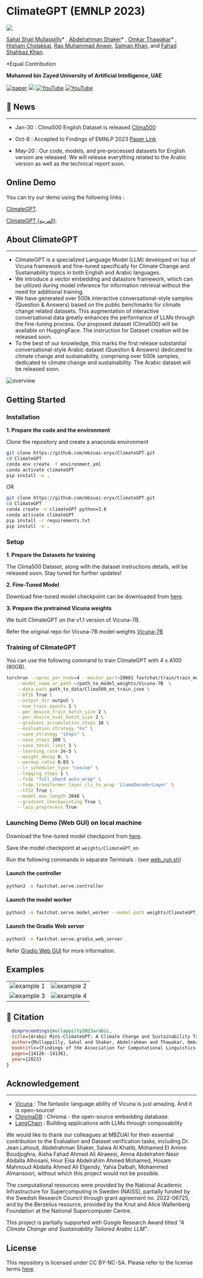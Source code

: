 # ClimateGPT (EMNLP 2023)
![](https://i.imgur.com/waxVImv.png)

[Sahal Shaji Mullappilly](https://scholar.google.com/citations?user=LJWxVpUAAAAJ&hl=en)* , [Abdelrahman Shaker](https://amshaker.github.io/)* , [Omkar Thawakar](https://omkarthawakar.github.io/)* , [Hisham Cholakkal](https://scholar.google.com/citations?hl=en&user=bZ3YBRcAAAAJ), [Rao Muhammad Anwer](https://scholar.google.com/citations?hl=en&authuser=1&user=_KlvMVoAAAAJ), [Salman Khan](https://salman-h-khan.github.io/), and [Fahad Shahbaz Khan](https://scholar.google.es/citations?user=zvaeYnUAAAAJ&hl=en). 

*Equal Contribution

**Mohamed bin Zayed University of Artificial Intelligence, UAE**


[![paper](https://img.shields.io/badge/Paper-EMNLP_23-blue)](https://aclanthology.org/2023.findings-emnlp.941/) <a href='#'><img src='https://img.shields.io/badge/Project-Page-Green'></a> [![YouTube](https://badges.aleen42.com/src/youtube.svg)](https://youtu.be/2NKiujOJnqI) [![YouTube](https://badges.aleen42.com/src/youtube.svg)](https://youtu.be/0CGb9jzxV1U)



## :rocket: News
<hr>

+ Jan-30 : Clima500 English Dataset is released [Clima500](https://huggingface.co/datasets/mbzuai-oryx/Clima500)

+ Oct-8 : Accepted to Findings of EMNLP 2023 [Paper Link](https://aclanthology.org/2023.findings-emnlp.941/)

+ May-20 : Our code, models, and pre-processed datasets for English version are released. We will release everything related to the Arabic version as well as the technical report soon.


## Online Demo
You can try our demo using the following links :

[ClimateGPT](https://a316ef17aba684f4f4.gradio.live).

[ClimateGPT (العربية)](https://2aa49e301e7345a655.gradio.live/).


## About ClimateGPT
<hr>

+ ClimateGPT is a specialized Language Model (LLM) developed on top of Vicuna framework and fine-tuned specifically for Climate Change and Sustainability topics in both English and Arabic languages.
+ We introduce a vector embedding and datastore framework, which can be utilized during model inference for information retrieval without the need for additional training.
+ We have generated over 500k interactive conversational-style samples (Question & Answers) based on the public benchmarks for climate change related datasets. This augmentation of interactive conversational data greatly enhances the performance of LLMs through the fine-tuning process. Our proposed dataset (Clima500) will be available on HuggingFace. The instruction for Dataset creation will be released soon.
+ To the best of our knowledge, this marks the first release substantial conversational-style Arabic dataset (Question & Answers) dedicated to climate change and sustainability, comprising over 500k samples, dedicated to climate change and sustainability. The Arabic dataset will be released soon.

![overview](assets/ClimateGPT_overall.gif)


## Getting Started
### Installation

**1. Prepare the code and the environment**

Clone the repository and create a anaconda environment

```bash
git clone https://github.com/mbzuai-oryx/ClimateGPT.git
cd ClimateGPT
conda env create -f environment.yml
conda activate climateGPT
pip install -e .
```
OR 
```bash
git clone https://github.com/mbzuai-oryx/ClimateGPT.git
cd ClimateGPT
conda create -n climateGPT python=3.8
conda activate climateGPT
pip install -r requirements.txt
pip install -e .
```

### Setup

**1. Prepare the Datasets for training**

The Clima500 Dataset, along with the dataset instructions details, will be released soon. Stay tuned for further updates!


**2. Fine-Tuned Model**

Download fine-tuned model checkpoint can be downloaded from [here](https://huggingface.co/mbzuai-oryx/ClimateGPT/tree/main).

**3. Prepare the pretrained Vicuna weights**

We built ClimateGPT on the v1.1 version of Vicuna-7B.
 
Refer the original repo for Vicuna-7B model weights [Vicuna-7B](https://github.com/lm-sys/FastChat#vicuna-7b)


### Training of ClimateGPT 

You can use the following command to train ClimateGPT with 4 x A100 (80GB).
```bash
torchrun --nproc_per_node=4 --master_port=20001 fastchat/train/train_mem.py \
    --model_name_or_path ~/path_to_model_weights/Vicuna-7B  \
    --data_path path_to_data/Clima500_en_train.json \
    --bf16 True \
    --output_dir output \
    --num_train_epochs 1 \
    --per_device_train_batch_size 2 \
    --per_device_eval_batch_size 2 \
    --gradient_accumulation_steps 16 \
    --evaluation_strategy "no" \
    --save_strategy "steps" \
    --save_steps 100 \
    --save_total_limit 1 \
    --learning_rate 2e-5 \
    --weight_decay 0. \
    --warmup_ratio 0.03 \
    --lr_scheduler_type "cosine" \
    --logging_steps 1 \
    --fsdp "full_shard auto_wrap" \
    --fsdp_transformer_layer_cls_to_wrap 'LlamaDecoderLayer' \
    --tf32 True \
    --model_max_length 2048 \
    --gradient_checkpointing True \
    --lazy_preprocess True
```

### Launching Demo (Web GUI) on local machine

Download the fine-tuned model checkpoint from [here](https://huggingface.co/mbzuai-oryx/ClimateGPT/tree/main).

Save the model checkpoint at `weights/ClimateGPT_en`

Run the following commands in separate Terminals : (see [web_run.sh](web_run.sh))

#### Launch the controller
```bash
python3 -m fastchat.serve.controller
```
#### Launch the model worker
```bash
python3 -m fastchat.serve.model_worker --model-path weights/ClimateGPT_en
```
#### Launch the Gradio Web server
```bash
python3 -m fastchat.serve.gradio_web_server
```

Refer [Gradio Web GUI](https://github.com/lm-sys/FastChat#serving-with-web-gui) for more information.

## Examples
  |   |   |
:-------------------------:|:-------------------------:
![example 1](assets/English_example_1.png) |  ![example 2](assets/English_example_2.png)
![example 3](assets/Arabic_example_1.png)  |  ![example 4](assets/Arabic_example_2.png)


## 📜 Citation
```bibtex
  @inproceedings{mullappilly2023arabic,
  title={Arabic Mini-ClimateGPT: A Climate Change and Sustainability Tailored Arabic LLM},
  author={Mullappilly, Sahal and Shaker, Abdelrahman and Thawakar, Omkar and Cholakkal, Hisham and Anwer, Rao and Khan, Salman and Khan, Fahad},
  booktitle={Findings of the Association for Computational Linguistics: EMNLP 2023},
  pages={14126--14136},
  year={2023}
}
```


## Acknowledgement
<hr>

+ [Vicuna](https://github.com/lm-sys/FastChat) : The fantastic language ability of Vicuna is just amazing. And it is open-source!
+ [ChromaDB](https://github.com/chroma-core/chroma) : Chroma - the open-source embedding database.
+ [LangChain](https://github.com/hwchase17/langchain) : Building applications with LLMs through composability

We would like to thank our colleagues at MBZUAI for their essential contribution to the Evaluation and Dataset verification tasks, including Dr. Jean Lahoud, Abdelrahman Shaker, Salwa Al Khatib, Mohamed El Amine Boudjoghra, Aisha Fahad Ahmed Ali Alraeesi, 
Amna Abdelrahim Nasir Abdalla Alhosani, Hour Eisa Abdelrahim Ahmed Mohamed, Hosam Mahmoud Abdalla Ahmed Ali Elgendy, Yahia Dalbah, Mohammed Almansoori, without which this project would not be possible.

The computational resources were provided by the National Academic Infrastructure for Supercomputing in Sweden (NAISS), partially funded by the Swedish Research Council through grant agreement no. 2022-06725, and by the Berzelius resource, provided by the Knut and Alice Wallenberg Foundation at the National Supercomputer Centre.

This project is partially supported with Google Research Award titled  *"A Climate Change and Sustainability Tailored Arabic LLM"*.

## License
This repository is licensed under CC BY-NC-SA. Please refer to the license terms [here](https://creativecommons.org/licenses/by-nc-sa/4.0/).
